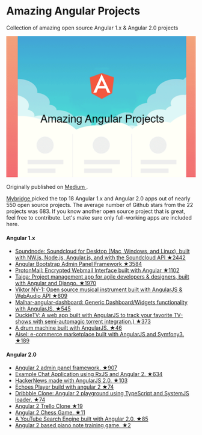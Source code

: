 # Amazing Angular Projects
Collection of amazing open source Angular 1.x & Angular 2.0 projects

<a href="https://medium.mybridge.co/22-amazing-open-source-react-projects-cb8230ec719f#.oz0g4c7mh"> <img src="7.png" width="800" alt="Mybridge Medium"></a>

Originally published on <a href="https://medium.mybridge.co/22-amazing-open-source-react-projects-cb8230ec719f#.oz0g4c7mh"> Medium </a>.

<a href="http://www.mybridge.co"> Mybridge </a> picked the top 18 Angular 1.x and Angular 2.0 apps out of nearly 550 open source projects. The average number of Github stars from the 22 projects was 683. If you know another open source project that is great, feel free to contribute. Let's make sure only full-working apps are included here.


#### Angular 1.x
* [Soundnode: Soundcloud for Desktop (Mac, Windows, and Linux), built with NW.js, Node.js, Angular.js, and with the Soundcloud API ★2442](https://github.com/Soundnode/soundnode-app)
* [Angular Bootstrap Admin Panel Framework ★3584](https://github.com/akveo/blur-admin)
* [ProtonMail: Encrypted Webmail Interface built with Angular ★1102](https://github.com/ProtonMail/WebClient)
* [Taiga: Project management app for agile developers & designers, built with Angular and Django. ★1970](https://github.com/taigaio/taiga-front)
* [Viktor NV-1: Open source musical instrument built with AngularJS & WebAudio API ★609](https://github.com/nicroto/viktor)
* [Malhar-angular-dashboard: Generic Dashboard/Widgets functionality with AngularJS. ★545](https://github.com/DataTorrent/malhar-angular-dashboard)
* [DuckieTV: A web app built with AngularJS to track your favorite TV-shows with semi-automagic torrent integration.) ★373](https://github.com/SchizoDuckie/DuckieTV)
* [A drum machine built with AngularJS. ★46](https://github.com/dougjohnston/angular-drum-machine)
* [Aisel: e-commerce marketplace built with AngularJS and Symfony3. ★189](https://github.com/ivanproskuryakov/Aisel)


#### Angular 2.0 
* [Angular 2 admin panel framework. ★907](https://github.com/akveo/ng2-admin)
* [Example Chat Application using RxJS and Angular 2. ★634](https://github.com/ng-book/angular2-rxjs-chat)
* [HackerNews made with AngularJS 2.0. ★103](https://github.com/hswolff/hn-ng2)
* [Echoes Player build with angular 2 ★74](https://github.com/orizens/echoes-ng2)
* [Dribbble Clone: Angular 2 playground using TypeScript and SystemJS loader. ★74](https://github.com/mohammedzamakhan/ng2-dribbble)
* [Angular 2 Trello Clone ★19](https://github.com/mrf28/a2gtm)
* [Angular 2 Chess Game. ★11](https://github.com/shlomiassaf/ng2-chess)
* [A YouTube Search Engine built with Angular 2.0. ★85](https://github.com/alexhawkins/angular2-tuber)
* [Angular 2 based piano note training game. ★2](https://github.com/JosephWoodward/Angular2PianoNoteTrainingGame)

